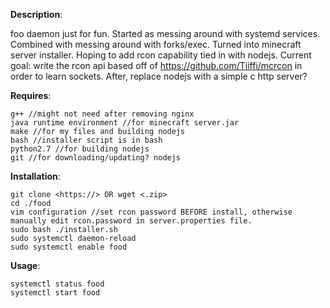 **Description**:

foo daemon just for fun. Started as messing around with systemd services. Combined with messing around with forks/exec. Turned into minecraft server installer. Hoping to add rcon capability tied in with nodejs. Current goal: write the rcon api based off of https://github.com/Tiiffi/mcrcon in order to learn sockets. After, replace nodejs with a simple c http server?
	
**Requires**:

	g++ //might not need after removing nginx
	java runtime environment //for minecraft server.jar
	make //for my files and building nodejs
	bash //installer script is in bash
	python2.7 //for building nodejs
	git //for downloading/updating? nodejs
	
**Installation**:

	git clone <https://> OR wget <.zip>
	cd ./food
	vim configuration //set rcon password BEFORE install, otherwise manually edit rcon.password in server.properties file.
	sudo bash ./installer.sh
	sudo systemctl daemon-reload
	sudo systemctl enable food

**Usage**:

	systemctl status food
	systemctl start food
